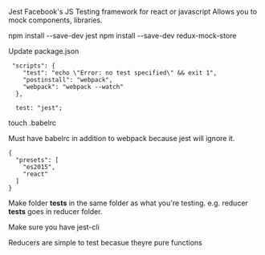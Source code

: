 Jest 
Facebook's JS Testing framework for react or javascript
Allows you to mock components, libraries. 

npm install --save-dev jest
npm install --save-dev redux-mock-store

Update package.json 

```
 "scripts": {
    "test": "echo \"Error: no test specified\" && exit 1",
    "postinstall": "webpack",
    "webpack": "webpack --watch"
  },

  test: "jest";

```

touch .babelrc 

Must have babelrc in addition to webpack because jest will ignore it.
```
{ 
  "presets": [
    "es2015",
    "react"
  ]
}
```

Make folder __tests__ in the same folder as what you're testing. 
e.g. reducer __tests__ goes in reducer folder.

Make sure you have jest-cli 

Reducers are simple to test becasue theyre pure functions 